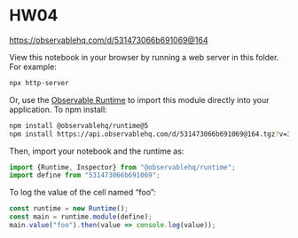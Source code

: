 # HW04

https://observablehq.com/d/531473066b691069@164

View this notebook in your browser by running a web server in this folder. For
example:

~~~sh
npx http-server
~~~

Or, use the [Observable Runtime](https://github.com/observablehq/runtime) to
import this module directly into your application. To npm install:

~~~sh
npm install @observablehq/runtime@5
npm install https://api.observablehq.com/d/531473066b691069@164.tgz?v=3
~~~

Then, import your notebook and the runtime as:

~~~js
import {Runtime, Inspector} from "@observablehq/runtime";
import define from "531473066b691069";
~~~

To log the value of the cell named “foo”:

~~~js
const runtime = new Runtime();
const main = runtime.module(define);
main.value("foo").then(value => console.log(value));
~~~
